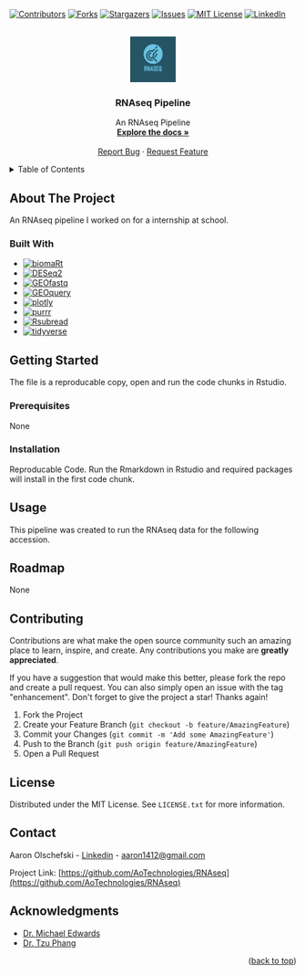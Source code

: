 <!-- Improved compatibility of back to top link: See: https://github.com/othneildrew/Best-README-Template/pull/73 -->
<a name="readme-top"></a>
<!--
*** Thanks for checking out the Best-README-Template. If you have a suggestion
*** that would make this better, please fork the repo and create a pull request
*** or simply open an issue with the tag "enhancement".
*** Don't forget to give the project a star!
*** Thanks again! Now go create something AMAZING! :D
-->



<!-- PROJECT SHIELDS -->
<!--
*** I'm using markdown "reference style" links for readability.
*** Reference links are enclosed in brackets [ ] instead of parentheses ( ).
*** See the bottom of this document for the declaration of the reference variables
*** for contributors-url, forks-url, etc. This is an optional, concise syntax you may use.
*** https://www.markdownguide.org/basic-syntax/#reference-style-links
-->
[![Contributors][contributors-shield]][contributors-url]
[![Forks][forks-shield]][forks-url]
[![Stargazers][stars-shield]][stars-url]
[![Issues][issues-shield]][issues-url]
[![MIT License][license-shield]][license-url]
[![LinkedIn][linkedin-shield]][linkedin-url]



<!-- PROJECT LOGO -->
<br />
<div align="center">
  <a href="https://github.com/AoTechnologies/RNAseq">
    <img src="images/logo.png" alt="Logo" width="80" height="80">
  </a>

<h3 align="center">RNAseq Pipeline</h3>

  <p align="center">
    An RNAseq Pipeline
    <br />
    <a href="https://github.com/AoTechnologies/RNAseq"><strong>Explore the docs »</strong></a>
    <br />
    <br />
    <a href="https://github.com/AoTechnologies/RNAseq/issues">Report Bug</a>
    ·
    <a href="https://github.com/AoTechnologies/RNAseq/issues">Request Feature</a>
  </p>
</div>



<!-- TABLE OF CONTENTS -->
<details>
  <summary>Table of Contents</summary>
  <ol>
    <li>
      <a href="#about-the-project">About The Project</a>
      <ul>
        <li><a href="#built-with">Built With</a></li>
      </ul>
    </li>
    <li>
      <a href="#getting-started">Getting Started</a>
      <ul>
        <li><a href="#prerequisites">Prerequisites</a></li>
        <li><a href="#installation">Installation</a></li>
      </ul>
    </li>
    <li><a href="#usage">Usage</a></li>
    <li><a href="#roadmap">Roadmap</a></li>
    <li><a href="#contributing">Contributing</a></li>
    <li><a href="#license">License</a></li>
    <li><a href="#contact">Contact</a></li>
    <li><a href="#acknowledgments">Acknowledgments</a></li>
  </ol>
</details>



<!-- ABOUT THE PROJECT -->
## About The Project

An RNAseq pipeline I worked on for a internship at school. 




### Built With

* [![biomaRt][biomaRt]][biomaRt-url]
* [![DESeq2][DESeq2]][DESeq2-url]
* [![GEOfastq][GEOfastq]][GEOfastq-url]
* [![GEOquery][GEOquery]][GEOquery-url]
* [![plotly][plotly]][plotly-url]
* [![purrr][purrr]][purrr-url]
* [![Rsubread][Rsubread]][Rsubread-url]
* [![tidyverse][tidyverse]][tidyverse-url]




<!-- GETTING STARTED -->
## Getting Started

The file is a reproducable copy, open and run the code chunks in Rstudio. 

### Prerequisites

None

### Installation

Reproducable Code. Run the Rmarkdown in Rstudio and required packages will install in the first code chunk. 



<!-- USAGE EXAMPLES -->
## Usage

This pipeline was created to run the RNAseq data for the following accession.




<!-- ROADMAP -->
## Roadmap

None




<!-- CONTRIBUTING -->
## Contributing

Contributions are what make the open source community such an amazing place to learn, inspire, and create. Any contributions you make are **greatly appreciated**.

If you have a suggestion that would make this better, please fork the repo and create a pull request. You can also simply open an issue with the tag "enhancement".
Don't forget to give the project a star! Thanks again!

1. Fork the Project
2. Create your Feature Branch (`git checkout -b feature/AmazingFeature`)
3. Commit your Changes (`git commit -m 'Add some AmazingFeature'`)
4. Push to the Branch (`git push origin feature/AmazingFeature`)
5. Open a Pull Request




<!-- LICENSE -->
## License

Distributed under the MIT License. See `LICENSE.txt` for more information.



<!-- CONTACT -->
## Contact

Aaron Olschefski - [Linkedin](http://www.linkedin.com/in/aaron-ols) - aaron1412@gmail.com

Project Link: [https://github.com/AoTechnologies/RNAseq](https://github.com/AoTechnologies/RNAseq)




<!-- ACKNOWLEDGMENTS -->
## Acknowledgments

* [Dr. Michael Edwards](https://www.bioinfosolutions.com/about)
* [Dr. Tzu Phang](https://som.cuanschutz.edu/Profiles/Faculty/Profile/11531)

<p align="right">(<a href="#readme-top">back to top</a>)</p>



<!-- MARKDOWN LINKS & IMAGES -->
<!-- https://www.markdownguide.org/basic-syntax/#reference-style-links -->
[contributors-shield]: https://img.shields.io/github/contributors/AoTechnologies/RNAseq.svg?style=for-the-badge
[contributors-url]: https://github.com/AoTechnologies/RNAseq/graphs/contributors
[forks-shield]: https://img.shields.io/github/forks/AoTechnologies/RNAseq.svg?style=for-the-badge
[forks-url]: https://github.com/AoTechnologies/RNAseq/network/members
[stars-shield]: https://img.shields.io/github/stars/AoTechnologies/RNAseq.svg?style=for-the-badge
[stars-url]: https://github.com/AoTechnologies/RNAseq/stargazers
[issues-shield]: https://img.shields.io/github/issues/AoTechnologies/RNAseq.svg?style=for-the-badge
[issues-url]: https://github.com/AoTechnologies/RNAseq/issues
[license-shield]: https://img.shields.io/github/license/AoTechnologies/RNAseq.svg?style=for-the-badge
[license-url]: https://github.com/AoTechnologies/RNAseq/blob/master/LICENSE.txt
[linkedin-shield]: https://img.shields.io/badge/-LinkedIn-black.svg?style=for-the-badge&logo=linkedin&colorB=555
[linkedin-url]: http://www.linkedin.com/in/aaron-ols
[product-screenshot]: images/screenshot.png
[biomaRt]: https://img.shields.io/badge/Bioconductor-biomaRt-blue
[biomaRt-url]: https://bioconductor.org/packages/release/bioc/html/biomaRt.html
[DESeq2]: https://img.shields.io/badge/Bioconductor-DESeq2-blue
[DESeq2-url]:https://bioconductor.org/packages/release/bioc/html/DESeq2.html
[GEOfastq]: https://img.shields.io/badge/Bioconductor-GEOfastq-blue
[GEOfastq-url]:https://www.bioconductor.org/packages/release/bioc/html/GEOfastq.html
[GEOquery]: https://img.shields.io/badge/Bioconductor-GEOquery-blue
[GEOquery-url]:https://bioconductor.org/packages/release/bioc/html/GEOquery.html
[plotly]: https://img.shields.io/badge/plotly-plotly-blue
[plotly-url]:https://plotly.com
[purrr]: https://img.shields.io/badge/tidyverse-purrr-blue
[purrr-url]:https://purrr.tidyverse.org
[Rsubread]: https://img.shields.io/badge/Bioconductor-Rsubread-blue
[Rsubread-url]:https://bioconductor.org/packages/release/bioc/html/Rsubread.html
[tidyverse]: https://img.shields.io/badge/tidyverse-tidyverse-blue
[tidyverse-url]:https://www.tidyverse.org
